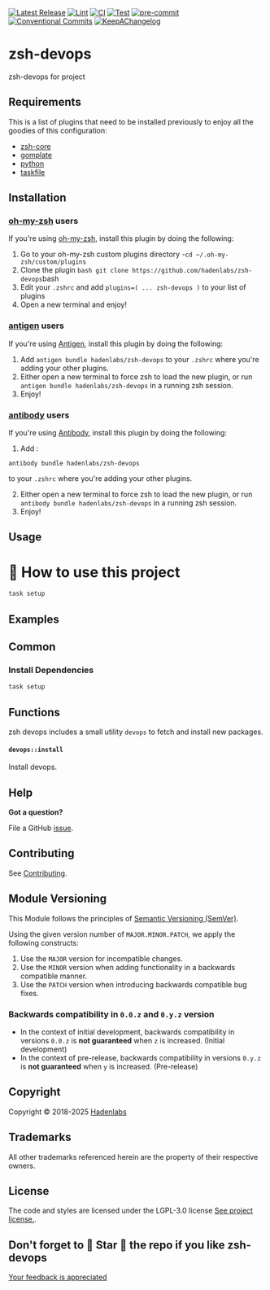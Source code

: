  <!-- Space: ZshDevOps -->
<!-- Title: Project -->

<!--


  ** DO NOT EDIT THIS FILE
  **
  ** 1) Make all changes to `provision/generator/README.yaml`
  ** 2) Run`task readme` to rebuild this file.
  **
  ** (We maintain HUNDREDS of open source projects. This is how we maintain our sanity.)
  **


  -->

[![Latest Release](https://img.shields.io/github/release/hadenlabs/zsh-devops)](https://github.com/hadenlabs/zsh-devops/releases) [![Lint](https://img.shields.io/github/workflow/status/hadenlabs/zsh-devops/lint-code)](https://github.com/hadenlabs/zsh-devops/actions?workflow=lint-code) [![CI](https://img.shields.io/github/workflow/status/hadenlabs/zsh-devops/ci)](https://github.com/hadenlabs/zsh-devops/actions?workflow=ci) [![Test](https://img.shields.io/github/workflow/status/hadenlabs/zsh-devops/test)](https://github.com/hadenlabs/zsh-devops/actions?workflow=test) [![pre-commit](https://img.shields.io/badge/pre--commit-enabled-brightgreen?logo=pre-commit&logoColor=white)](https://github.com/pre-commit/pre-commit) [![Conventional Commits](https://img.shields.io/badge/Conventional%20Commits-1.0.0-yellow)](https://conventionalcommits.org) [![KeepAChangelog](https://img.shields.io/badge/changelog-Keep%20a%20Changelog%20v1.0.0-orange)](https://keepachangelog.com)

# zsh-devops

zsh-devops for project

## Requirements

This is a list of plugins that need to be installed previously to enjoy all the goodies of this configuration:

- [zsh-core](https://github.com/hadenlabs/zsh-core)
- [gomplate](https://github.com/hairyhenderson/gomplate)
- [python](https://www.python.org)
- [taskfile](https://github.com/go-task/task)

## Installation

<!-- Space: Projects -->
<!-- Parent: ZshDevOps -->
<!-- Title: Installation Oh-My-Zsh ZshDevOps -->
<!-- Label: ZshDevOps -->
<!-- Label: Project -->
<!-- Label: Installation -->
<!-- Label: Oh-My-Zsh -->
<!-- Include: docs/disclaimer.md -->
<!-- Include: ac:toc -->

### [oh-my-zsh](https://github.com/ohmyzsh/ohmyzsh) users

If you're using [oh-my-zsh](https://github.com/ohmyzsh/ohmyzsh), install this plugin by doing the following:

1. Go to your oh-my-zsh custom plugins directory -`cd ~/.oh-my-zsh/custom/plugins`
2. Clone the plugin `bash git clone https://github.com/hadenlabs/zsh-devops`bash
3. Edit your `.zshrc` and add `plugins=( ... zsh-devops )` to your list of plugins
4. Open a new terminal and enjoy!
   <!-- Space: Projects -->
   <!-- Parent: ZshDevOps -->
   <!-- Title: Installation Antigen ZshDevOps -->
   <!-- Label: ZshDevOps -->
   <!-- Label: Project -->
   <!-- Label: Installation -->
   <!-- Label: Antigen -->
   <!-- Include: docs/disclaimer.md -->
   <!-- Include: ac:toc -->

### [antigen](https://github.com/zsh-users/antigen) users

If you're using [Antigen](https://github.com/zsh-users/antigen), install this plugin by doing the following:

1. Add `antigen bundle hadenlabs/zsh-devops` to your `.zshrc` where you're adding your other plugins.
2. Either open a new terminal to force zsh to load the new plugin, or run `antigen bundle hadenlabs/zsh-devops` in a running zsh session.
3. Enjoy!
   <!-- Space: Projects -->
   <!-- Parent: ZshDevOps -->
   <!-- Title: Installation Antibody ZshDevOps -->
   <!-- Label: ZshDevOps -->
   <!-- Label: Project -->
   <!-- Label: Installation -->
   <!-- Include: docs/disclaimer.md -->
   <!-- Include: ac:toc -->

### [antibody](https://github.com/getantibody/antibody) users

If you're using [Antibody](https://github.com/getantibody/antibody), install this plugin by doing the following:

1. Add :

```{.sourceCode .bash}
antibody bundle hadenlabs/zsh-devops
```

to your `.zshrc` where you're adding your other plugins.

2. Either open a new terminal to force zsh to load the new plugin, or run `antibody bundle hadenlabs/zsh-devops` in a running zsh session.
3. Enjoy!

## Usage

# 🚀 How to use this project

```bash
task setup
```

## Examples

<!-- Space: Projects -->
<!-- Parent: ZshDevOps -->
<!-- Title: Examples ZshDevOps -->
<!-- Label: Examples -->
<!-- Include: ./../disclaimer.md -->
<!-- Include: ac:toc -->

## Common

### Install Dependencies

```bash
task setup
```

 <!-- Space: Projects -->
<!-- Parent: ZshDevOps -->
<!-- Title: Functions ZshDevOps -->
<!-- Label: Functions -->
<!-- Include: docs/disclaimer.md -->
<!-- Include: ac:toc -->

## Functions

zsh devops includes a small utility `devops` to fetch and install new packages.

#### `devops::install`

Install devops.

## Help

**Got a question?**

File a GitHub [issue](https://github.com/hadenlabs/zsh-devops/issues).

## Contributing

See [Contributing](./docs/contributing.md).

## Module Versioning

This Module follows the principles of [Semantic Versioning (SemVer)](https://semver.org/).

Using the given version number of `MAJOR.MINOR.PATCH`, we apply the following constructs:

1. Use the `MAJOR` version for incompatible changes.
1. Use the `MINOR` version when adding functionality in a backwards compatible manner.
1. Use the `PATCH` version when introducing backwards compatible bug fixes.

### Backwards compatibility in `0.0.z` and `0.y.z` version

- In the context of initial development, backwards compatibility in versions `0.0.z` is **not guaranteed** when `z` is increased. (Initial development)
- In the context of pre-release, backwards compatibility in versions `0.y.z` is **not guaranteed** when `y` is increased. (Pre-release)

## Copyright

Copyright © 2018-2025 [Hadenlabs](https://hadenlabs.com)

## Trademarks

All other trademarks referenced herein are the property of their respective owners.

## License

The code and styles are licensed under the LGPL-3.0 license [See project license.](LICENSE).

## Don't forget to 🌟 Star 🌟 the repo if you like zsh-devops

[Your feedback is appreciated](https://github.com/hadenlabs/zsh-devops/issues)
